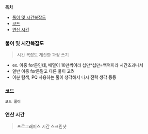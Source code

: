 **목차**
- [풀이 및 시간복잡도](#풀이-및-시간복잡도)
- [코드](#코드)
- [연산 시간](#연산-시간)



### 풀이 및 시간복잡도
> 시간 복잡도 계산한 과정 쓰기
- ex. 이중 for문인데, 배열이 10만씩이라 십만*십만=백억이라 시간초과나서
- 일반 이중 for문말고 다른 풀이 고려
- 이분 탐색, PQ 사용하는 풀이 생각해서 다시 전략 생각 등등



### 코드

```java
코드 풀이
```

### 연산 시간
> 프로그래머스 시간 스크린샷
